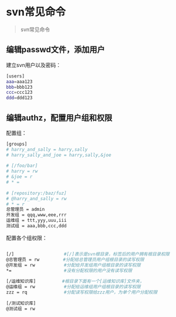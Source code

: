 # svn常见命令

> svn常见命令

## 编辑passwd文件，添加用户

建立svn用户以及密码：

```bash
[users]
aaa=aaa123
bbb=bbb123
ccc=ccc123
ddd=ddd123
```

 

## 编辑authz，配置用户组和权限

配置组：

```bash
[groups]
# harry_and_sally = harry,sally
# harry_sally_and_joe = harry,sally,&joe
 
# [/foo/bar]
# harry = rw
# &joe = r
# * =
 
# [repository:/baz/fuz]
# @harry_and_sally = rw
# * = r
总管理员 = admin
开发组 = qqq,www,eee,rrr
运维组 = ttt,yyy,uuu,iii
测试组 = aaa,bbb,ccc,ddd

```


配置各个组权限：

```bash

[/]                   #[/]表示是svn根目录，标签后的用户拥有根目录权限
@总管理员 = rw         #分配给总管理员用户组根目录的读写权限
@开发组 = rw           #分配给开发组用户组根目录的读写权限
*=                    #没有分配权限的用户没有读写权限
 
[/运维知识库]          #根目录下面有一个[运维知识库]文件夹，
@运维组 = rw           #分配给运维组用户组根目录的读写权限
zzz = rq              #分配读写权限给zzz用户，为单个用户分配权限
 
[/测试知识库]
@测试组 = rw
```

